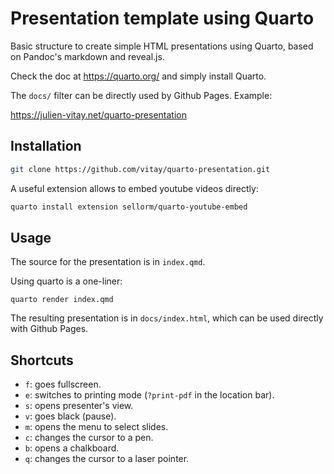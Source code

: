 # Presentation template using Quarto

Basic structure to create simple HTML presentations using Quarto, based on Pandoc's markdown and reveal.js. 

Check the doc at <https://quarto.org/> and simply install Quarto.

The `docs/` filter can be directly used by Github Pages. Example:

<https://julien-vitay.net/quarto-presentation>

## Installation

```bash
git clone https://github.com/vitay/quarto-presentation.git
```

A useful extension allows to embed youtube videos directly:

```bash
quarto install extension sellorm/quarto-youtube-embed
```

## Usage

The source for the presentation is in `index.qmd`.

Using quarto is a one-liner:

```
quarto render index.qmd
```

The resulting presentation is in `docs/index.html`, which can be used directly with Github Pages.

## Shortcuts

* `f`: goes fullscreen.
* `e`: switches to printing mode (`?print-pdf` in the location bar). 
* `s`: opens presenter's view.
* `v`: goes black (pause).
* `m`: opens the menu to select slides.
* `c`: changes the cursor to a pen.
* `b`: opens a chalkboard.
* `q`: changes the cursor to a laser pointer.
